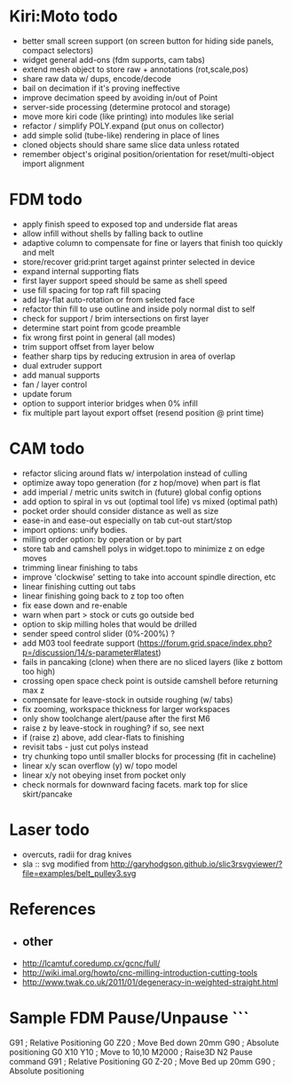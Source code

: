 # Kiri:Moto todo

* better small screen support (on screen button for hiding side panels, compact selectors)
* widget general add-ons (fdm supports, cam tabs)
* extend mesh object to store raw + annotations (rot,scale,pos)
*    share raw data w/ dups, encode/decode
* bail on decimation if it's proving ineffective
* improve decimation speed by avoiding in/out of Point
* server-side processing (determine protocol and storage)
* move more kiri code (like printing) into modules like serial
* refactor / simplify POLY.expand (put onus on collector)
* add simple solid (tube-like) rendering in place of lines
* cloned objects should share same slice data unless rotated
* remember object's original position/orientation for reset/multi-object import alignment

# FDM todo

* apply finish speed to exposed top and underside flat areas
* allow infill without shells by falling back to outline
* adaptive column to compensate for fine or layers that finish too quickly and melt
* store/recover grid:print target against printer selected in device
* expand internal supporting flats
* first layer support speed should be same as shell speed
* use fill spacing for top raft fill spacing
* add lay-flat auto-rotation or from selected face
* refactor thin fill to use outline and inside poly normal dist to self
* check for support / brim intersections on first layer
* determine start point from gcode preamble
* fix wrong first point in general (all modes)
* trim support offset from layer below
* feather sharp tips by reducing extrusion in area of overlap
* dual extruder support
* add manual supports
* fan / layer control
* update forum
* option to support interior bridges when 0% infill
* fix multiple part layout export offset (resend position @ print time)

# CAM todo

* refactor slicing around flats w/ interpolation instead of culling
* optimize away topo generation (for z hop/move) when part is flat
* add imperial / metric units switch in (future) global config options
* add option to spiral in vs out (optimal tool life) vs mixed (optimal path)
* pocket order should consider distance as well as size
* ease-in and ease-out especially on tab cut-out start/stop
* import options: unify bodies.
* milling order option: by operation or by part
* store tab and camshell polys in widget.topo to minimize z on edge moves
* trimming linear finishing to tabs
* improve 'clockwise' setting to take into account spindle direction, etc
* linear finishing cutting out tabs
* linear finishing going back to z top too often
* fix ease down and re-enable
* warn when part > stock or cuts go outside bed
* option to skip milling holes that would be drilled
* sender speed control slider (0%-200%) ?
* add M03 tool feedrate support (https://forum.grid.space/index.php?p=/discussion/14/s-parameter#latest)
* fails in pancaking (clone) when there are no sliced layers (like z bottom too high)
* crossing open space check point is outside camshell before returning max z
* compensate for leave-stock in outside roughing (w/ tabs)
* fix zooming, workspace thickness for larger workspaces
* only show toolchange alert/pause after the first M6
* raise z by leave-stock in roughing? if so, see next
* if (raise z) above, add clear-flats to finishing
* revisit tabs - just cut polys instead
* try chunking topo until smaller blocks for processing (fit in cacheline)
* linear x/y scan overflow (y) w/ topo model
* linear x/y not obeying inset from pocket only
* check normals for downward facing facets. mark top for slice skirt/pancake

# Laser todo

* overcuts, radii for drag knives
* sla :: svg modified from http://garyhodgson.github.io/slic3rsvgviewer/?file=examples/belt_pulley3.svg

# References

* other
  -----
* http://lcamtuf.coredump.cx/gcnc/full/
* http://wiki.imal.org/howto/cnc-milling-introduction-cutting-tools
* http://www.twak.co.uk/2011/01/degeneracy-in-weighted-straight.html


# Sample FDM Pause/Unpause ```

G91        ; Relative Positioning
G0 Z20     ; Move Bed down 20mm
G90        ; Absolute positioning
G0 X10 Y10 ; Move to 10,10
M2000      ; Raise3D N2 Pause command
G91        ; Relative Positioning
G0 Z-20    ; Move Bed up 20mm
G90        ; Absolute positioning

```
